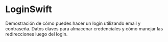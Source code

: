 # LoginSwift
Demostración de cómo puedes hacer un login utilizando email y contraseña. Datos claves para almacenar credenciales y cómo manejar las redirecciones luego del login.
